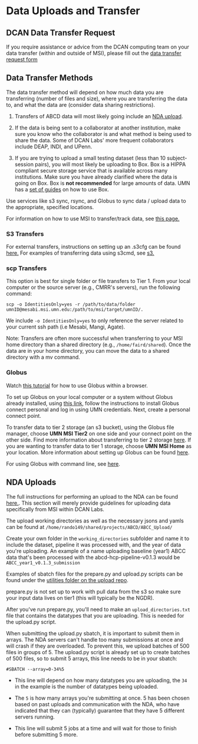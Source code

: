 # Data Uploads and Transfer

## DCAN Data Transfer Request

If you require assistance or advice from the DCAN computing team on your data transfer (within and outside of MSI), please fill out the [data transfer request form](https://docs.google.com/forms/d/e/1FAIpQLSd84tpEaXS4C9afAneGUGnW6dUtMhS1J9zunWgn5VFQjgRhYA/viewform)

## Data Transfer Methods

The data transfer method will depend on how much data you are transferring (number of files and size), where you are transferring the data to, and what the data are (consider data sharing restrictions).

1. Transfers of ABCD data will most likely going include an [NDA upload](https://github.com/DCAN-Labs/nda-bids-upload).

2. If the data is being sent to a collaborator at another institution, make sure you know who the collaborator is and what method is being used to share the data. Some of DCAN Labs' more frequent collaborators include DEAP, INDI, and UPenn.

3. If you are trying to upload a small testing dataset (less than 10 subject-session pairs), you will most likely be uploading to Box. Box is a HIPPA compliant secure storage service that is available across many institutions. Make sure you have already clarified where the data is going on Box. Box is **not recommended** for large amounts of data. UMN has a [set of guides](https://it.umn.edu/services-technologies/self-help-guides/box-secure-storage-work-files-folders) on how to use Box.


Use services like s3 sync, rsync, and Globus to sync data / upload data to the appropriate, specified locations. 

For information on how to use MSI to transfer/track data, see [this page.](storage.md)

### S3 Transfers

For external transfers, instructions on setting up an .s3cfg can be found [here.](s3.md) For examples of transferring data using s3cmd, see [s3.](s3.md)

### scp Transfers

This option is best for single folder or file transfers to Tier 1. From your local computer or the source server (e.g., CMRR's servers), run the following command:

```
scp -o IdentitiesOnly=yes -r /path/to/data/folder umnID@mesabi.msi.umn.edu:/path/to/msi/target/umnID/.
```

We include `-o IdentitiesOnly=yes` to only reference the server related to your current ssh path (i.e Mesabi, Mangi, Agate).

Note: Transfers are often more successful when transferring to your MSI home directory than a shared directory (e.g., `/home/faird/shared`). Once the data are in your home directory, you can move the data to a shared directory with a mv command. 

### Globus

Watch [this tutorial](https://drive.google.com/file/d/1Yb_5L9pxIl0fquAtC83XeYleRl_uJo6S/view?usp=drive_link) for how to use Globus within a browser. 

To set up Globus on your local computer or a system without Globus already installed, using [this link](https://docs.globus.org/globus-connect-personal/), follow the instructions to install Globus connect personal and log in using UMN credentials. Next, create a personal connect point. 

To transfer data to tier 2 storage (an s3 bucket), using the Globus file manager, choose **UMN MSI Tier2** on one side and your connect point on the other side. Find more information about transferring to tier 2 storage [here](https://www.msi.umn.edu/support/faq/how-do-i-use-globus-transfer-data-second-tier-storage-msi). If you are wanting to transfer data to tier 1 storage, choose **UMN MSI Home** as your location. More information about setting up Globus can be found [here](https://www.msi.umn.edu/support/faq/how-do-i-use-globus-transfer-data-msi-0).

For using Globus with command line, see [here](https://docs.globus.org/cli/reference/).

## NDA Uploads

The full instructions for performing an upload to the NDA can be found [here.](https://github.com/DCAN-Labs/nda-bids-upload). This section will merely provide guidelines for uploading data specifically from MSI within DCAN Labs. 

The upload working directories as well as the necessary jsons and yamls can be found at `/home/rando149/shared/projects/ABCD/ABCC_Upload/`

Create your own folder in the `working_directories` subfolder and name it to include the dataset, pipeline it was processed with, and the year of data you're uploading. An example of a name uploading baseline (year1) ABCC data that's been processed with the abcd-hcp-pipeline-v0.1.3 would be `ABCC_year1_v0.1.3_submission`

Examples of sbatch files for the prepare.py and upload.py scripts can be found under the [utilities folder on the upload repo](https://github.com/DCAN-Labs/nda-bids-upload/tree/main/utilities). 

prepare.py is not set up to work with pull data from the s3 so make sure your input data lives on tier1 (this will typically be the NGDR).

After you've run prepare.py, you'll need to make an `upload_directories.txt` file that contains the datatypes that you are uploading. This is needed for the upload.py script. 

When submitting the upload.py sbatch, it is important to submit them in arrays. The NDA servers can't handle too many submissions at once and will crash if they are overloaded. To prevent this, we upload batches of 500 files in groups of 5. The upload.py script is already set up to create batches of 500 files, so to submit 5 arrays, this line needs to be in your sbatch:

`#SBATCH --array=0-34%5` 

- This line will depend on how many datatypes you are uploading, the `34` in the example is the number of datatypes being uploaded.

- The `5` is how many arrays you're submitting at once. 5 has been chosen based on past uploads and communication with the NDA, who have indicated that they can (typically) guarantee that they have 5 different servers running. 

- This line will submit 5 jobs at a time and will wait for those to finish before submitting 5 more.

